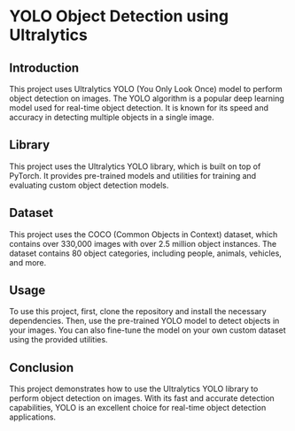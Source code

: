 # YOLO Object Detection using Ultralytics
## Introduction
This project uses Ultralytics YOLO (You Only Look Once) model to perform object detection on images. The YOLO algorithm is a popular deep learning model used for real-time object detection. It is known for its speed and accuracy in detecting multiple objects in a single image.

## Library
This project uses the Ultralytics YOLO library, which is built on top of PyTorch. It provides pre-trained models and utilities for training and evaluating custom object detection models.

## Dataset
This project uses the COCO (Common Objects in Context) dataset, which contains over 330,000 images with over 2.5 million object instances. The dataset contains 80 object categories, including people, animals, vehicles, and more.

## Usage
To use this project, first, clone the repository and install the necessary dependencies. Then, use the pre-trained YOLO model to detect objects in your images. You can also fine-tune the model on your own custom dataset using the provided utilities.

## Conclusion
This project demonstrates how to use the Ultralytics YOLO library to perform object detection on images. With its fast and accurate detection capabilities, YOLO is an excellent choice for real-time object detection applications.

